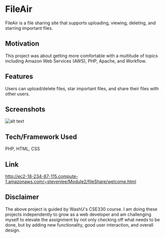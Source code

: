 # FileAir
FileAir is a file sharing site that supports uploading, viewing, deleting, and starring important files.

## Motivation
This project was about getting more comfortable with a multitude of topics including Amazon Web Services (AWS), PHP, Apache, and Workflow. 

## Features
Users can upload/delete files, star important files, and share their files with other users. 

## Screenshots
![alt text](https://github.com/lee-steven/FileAir/blob/master/Screenshots/1.png)


## Tech/Framework Used
PHP, HTML, CSS

## Link
http://ec2-18-234-87-115.compute-1.amazonaws.com/~stevenlee/Module2/fileShare/welcome.html

## Disclaimer
The above project is guided by WashU's CSE330 course. I am doing these projects independently to grow as a web developer and am challenging myself to elevate the assignment by not only checking off what needs to be done, but by adding new functionality, good user interaction, and overall design.




